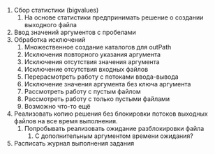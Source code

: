 1. Сбор статистики (bigvalues)
   1. На основе статистики предпринимать решение о создании выходного файла
2. Ввод значений аргументов с пробелами
3. Обработка исключений
   1. Множественное создание каталогов для outPath
   2. Исключения повторного указания аргумента
   3. Исключения отсутствия значения аргумента
   4. Исключение отсутствия входных файлов
   5. Перерасмотреть работу с потоками ввода-вывода
   6. Исключение значения аргумента без ключа аргумента
   7. Рассмотреть работу с пустым файлом
   8. Рассмотреть работу с только пустыми файлами
   9. Возможно что-то ещё
4. Реализовать копию решения без блокировки потоков выходных файлов на все время выполнения.
   1. Попробывать реализовать ожидание разблокировки файла
      1. С дополнительным аргументом времени ожидания?
5. Расписать журнал выполнения задания